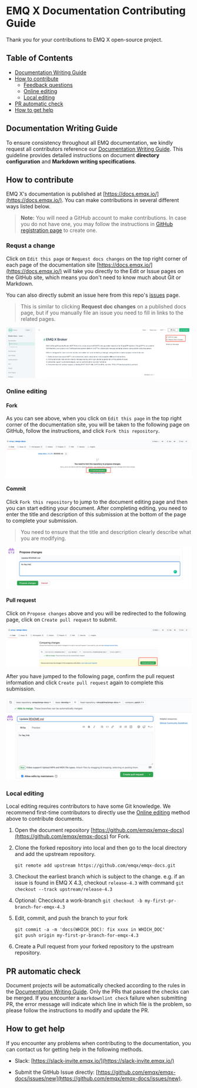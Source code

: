 # EMQ X Documentation Contributing Guide

Thank you for your contributions to EMQ X open-source project.

## Table of Contents

- [Documentation Writing Guide](#documentation-writing-guide)
- [How to contribute](#how-to-contribute)
  - [Feedback questions](#feedback-questions)
  - [Online editing](#online-editing)
  - [Local editing](#local-editing)
- [PR automatic check](#pr-automatic-check)
- [How to get help](#how-to-get-help)


## Documentation Writing Guide

To ensure consistency throughout all EMQ documentation,
we kindly request all contributors reference our [Documentation Writing Guide](./DOCS-WRITING-GUIDE-EN.md).
This guideline provides detailed instructions on document **directory configuration** and **Markdown writing specifications**.


## How to contribute

EMQ X's documentation is published at [https://docs.emqx.io/](https://docs.emqx.io/).
You can make contributions in several different ways listed below.

> **Note:** You will need a GitHub account to make contributions.
In case you do not have one, you may follow the instructions in [GitHub registration page](https://github.com/join) to create one.

### Requst a change

Click on `Edit this page` or `Request docs changes` on the top right corner of each page of the documentation site
[https://docs.emqx.io/](https://docs.emqx.io/) will take you directly to the Edit or Issue pages on the GitHub site,
which means you don't need to know much about Git or Markdown.

You can also directly submit an issue here from this repo's [issues](https://github.com/emqx/emqx-docs/issues) page.

> This is similar to clicking **Request doc changes** on a published docs page,
but if you manually file an issue you need to fill in links to the related pages.

![edit-online-cn](./assets/edit-online-en.jpg)

### Online editing

#### Fork

As you can see above, when you click on `Edit this page` in the top right corner of the documentation site,
you will be taken to the following page on GitHub, follow the instructions, and click `Fork this repository`.

![github-fork](./assets/github-fork.jpg)

#### Commit

Click `Fork this repository` to jump to the document editing page and then you can start editing your document.
After completing editing, you need to enter the title and description of this submission at the bottom of the page to complete your submission.

> You need to ensure that the title and description clearly describe what you are modifying.

![github-commit](./assets/github-commit.jpg)

#### Pull request

Click on `Propose changes` above and you will be redirected to the following page, click on `Create pull request` to submit.

![github-pr](./assets/github-pr.jpg)

After you have jumped to the following page, confirm the pull request information and click `Create pull request` again to complete this submission.

![github-pr-confirm](./assets/github-pr-confirm.jpg)

### Local editing

Local editing requires contributors to have some Git knowledge.
We recommend first-time contributors to directly use the [Online editing](#online-editing) method above to contribute documents.

1. Open the document repository [https://github.com/emqx/emqx-docs](https://github.com/emqx/emqx-docs) for Fork.

1. Clone the forked repository into local and then go to the local directory and add the upstream repository.
   ```
   git remote add upstream https://github.com/emqx/emqx-docs.git
   ```

1. Checkout the earliest branch which is subject to the change.
   e.g. if an issue is found in EMQ X 4.3, checkout `release-4.3` with command `git checkout --track upstream/release-4.3`

1. Optional: Checckout a work-branch `git checkout -b my-first-pr-branch-for-emqx-4.3`

1. Edit, commit, and push the branch to your fork
   ```
   git commit -a -m 'docs(WHICH_DOC): fix xxxx in WHICH_DOC'
   git push origin my-first-pr-branch-for-emqx-4.3
   ```

1. Create a Pull request from your forked repository to the upstream repository.


## PR automatic check

Document projects will be automatically checked according to the rules in the [Documentation Writing Guide](./DOCS-WRITING-GUIDE-EN.md).
Only the PRs that passed the checks can be merged.
If you encounter a `markdownlint check` failure when submitting PR, the error message will indicate which line in which file is the problem,
so please follow the instructions to modify and update the PR.

## How to get help

If you encounter any problems when contributing to the documentation, you can contact us for getting help in the following methods.

- Slack: [https://slack-invite.emqx.io/](https://slack-invite.emqx.io/)

- Submit the GitHub Issue directly: [https://github.com/emqx/emqx-docs/issues/new](https://github.com/emqx/emqx-docs/issues/new).

